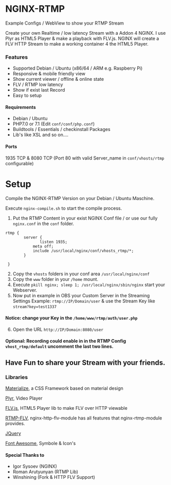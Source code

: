 # NGINX-RTMP
Example Configs / WebView to show your RTMP Stream

Create your own Realtime / low latency Stream with a Addon 4 NGINX. I use Plyr as HTML5 Player & make a playback with FLV.js. NGINX will create a FLV HTTP Stream to make a working container 4 the HTML5 Player.

### Features
- Supported Debian / Ubuntu (x86/64 / ARM e.g. Raspberry Pi)
- Responsive & mobile friendly view
- Show current viewer / offline & online state
- FLV / RTMP low latency
- Show if exist last Record
- Easy to setup

#### Requirements
- Debian / Ubuntu
- PHP7.0 or 7.1 (Edit ```conf/conf/php.conf```)
- Buildtools / Essentials / checkinstall Packages 
- Lib's like XSL and so on....

#### Ports
1935 TCP & 8080 TCP (Port 80 with valid Server_name in ```conf/vhosts/rtmp``` configurable)

# Setup
Compile the NGINX-RTMP Version on your Debian / Ubuntu Maschine.

Execute ```nginx-compile.sh``` to start the compile process.

1. Put the RTMP Content in your exist NGINX Conf file / or use our fully ```nginx.conf``` in the ```conf``` folder.

```
rtmp {
        server {
               listen 1935;
	    	meta off;
	        include /usr/local/nginx/conf/vhosts_rtmp/*;
		}

 }
```
2. Copy the ```vhosts``` folders in your conf area ```/usr/local/nginx/conf```
3. Copy the ```www``` folder in your ```/home``` mount.
4. Execute ```pkill nginx; sleep 1; /usr/local/nginx/sbin/nginx``` start your Webserver.
5. Now put in example in OBS your Custom Server in the Streaming Settings Example: ```rtmp://IP/Domain/user``` & use the Stream Key like ```stream?key=test1337```

#### Notice: change your Key in the ```/home/www/rtmp/auth/user.php``` 

6. Open the URL ```http://IP/Domain:8080/user```

#### Optional: Recording could enable in in the RTMP Config ```vhost_rtmp/default``` uncomment the last two lines.

## Have Fun to share your Stream with your friends.


### Libraries
[Materialize](http://materializecss.com/), a CSS Framework based on material design

[Plyr](https://plyr.io), Video Player

[FLV.js](https://github.com/Bilibili/flv.js), HTML5 Player lib to make FLV over HTTP viewable

[RTMP-FLV](https://github.com/winshining/nginx-http-flv-module), nginx-http-flv-module has all features that nginx-rtmp-module provides.

[JQuery](https://jquery.com/)

[Font Awesome](http://fontawesome.io), Symbole & Icon's

#### Special Thanks to
- Igor Sysoev (NGINX)
- Roman Arutyunyan (RTMP Lib)
- Winshining (Fork & HTTP FLV Support)

